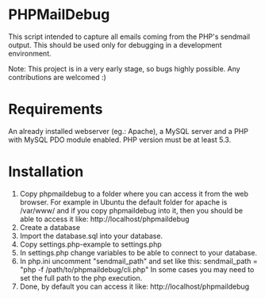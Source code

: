 PHPMailDebug
============
This script intended to capture all emails coming from the PHP's sendmail
output. This should be used only for debugging in a development environment.

Note: This project is in a very early stage, so bugs highly possible.
      Any contributions are welcomed :)

Requirements
============
An already installed webserver (eg.: Apache), a MySQL server and a PHP
with MySQL PDO module enabled.
PHP version must be at least 5.3.

Installation
============
1. Copy phpmaildebug to a folder where you can access it from the web browser.
   For example in Ubuntu the default folder for apache is /var/www/ and if you
   copy phpmaildebug into it, then you should be able to access it like:
   http://localhost/phpmaildebug
2. Create a database
3. Import the database.sql into your database.
4. Copy settings.php-example to settings.php
5. In settings.php change variables to be able to connect to your database.
6. In php.ini uncomment "sendmail_path" and set like this:
   sendmail_path = "php -f /path/to/phpmaildebug/cli.php"
   In some cases you may need to set the full path to the php execution.
7. Done, by default you can access it like: http://localhost/phpmaildebug
